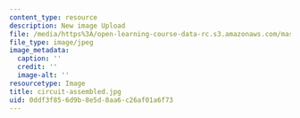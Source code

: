 ```yaml
---
content_type: resource
description: New image Upload
file: /media/https%3A/open-learning-course-data-rc.s3.amazonaws.com/mas-962-special-topics-new-textiles-spring-2010/0ddf3f856d9b8e5d8aa6c26af01a6f73_circuit-assembled.jpg
file_type: image/jpeg
image_metadata:
  caption: ''
  credit: ''
  image-alt: ''
resourcetype: Image
title: circuit-assembled.jpg
uid: 0ddf3f85-6d9b-8e5d-8aa6-c26af01a6f73
---
```

